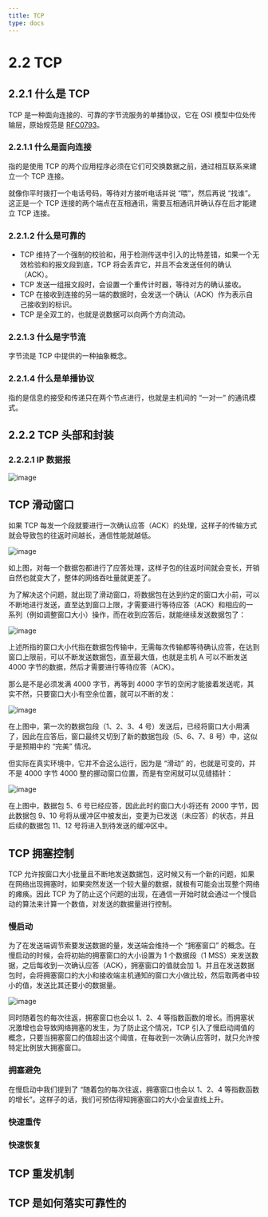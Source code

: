 ```yaml
---
title: TCP
type: docs
---
```



# 2.2 TCP 

## 2.2.1 什么是 TCP

TCP 是一种面向连接的、可靠的字节流服务的单播协议，它在 OSI 模型中位处传输层，原始规范是 [RFC0793](https://tools.ietf.org/html/rfc793)。

### 2.2.1.1 什么是面向连接

指的是使用 TCP 的两个应用程序必须在它们可交换数据之前，通过相互联系来建立一个 TCP 连接。

就像你平时拨打一个电话号码，等待对方接听电话并说 “喂”，然后再说 “找谁”。这正是一个 TCP 连接的两个端点在互相通讯，需要互相通讯并确认存在后才能建立 TCP 连接。

### 2.2.1.2 什么是可靠的

- TCP 维持了一个强制的校验和，用于检测传送中引入的比特差错，如果一个无效检验和的报文段到底，TCP 将会丢弃它，并且不会发送任何的确认（ACK）。
- TCP 发送一组报文段时，会设置一个重传计时器，等待对方的确认接收。
- TCP 在接收到连接的另一端的数据时，会发送一个确认（ACK）作为表示自己接收到的标识。
- TCP 是全双工的，也就是说数据可以向两个方向流动。

### 2.2.1.3 什么是字节流

字节流是 TCP 中提供的一种抽象概念。

### 2.2.1.4 什么是单播协议

指的是信息的接受和传递只在两个节点进行，也就是主机间的 “一对一” 的通讯模式。

## 2.2.2 TCP 头部和封装

### 2.2.2.1 IP 数据报

![image](../../../images/ip-pack.jpg)

## TCP 滑动窗口

如果 TCP 每发一个段就要进行一次确认应答（ACK）的处理，这样子的传输方式就会导致包的往返时间越长，通信性能就越低。

![image](../../../images/no-screen.jpg)

如上图，对每一个数据包都进行了应答处理，这样子包的往返时间就会变长，开销自然也就变大了，整体的网络吞吐量就更差了。

为了解决这个问题，就出现了滑动窗口，将数据包在达到约定的窗口大小前，可以不断地进行发送，直至达到窗口上限，才需要进行等待应答（ACK）和相应的一系列（例如调整窗口大小）操作，而在收到应答后，就能继续发送数据包了：

![image](../../../images/screen.jpg)

上述所指的窗口大小代指在数据包传输中，无需每次传输都等待确认应答，在达到窗口上限前，可以不断发送数据包，直至最大值，也就是主机 A 可以不断发送 4000 字节的数据，然后才需要进行等待应答（ACK）。

那么是不是必须发满 4000 字节，再等到 4000 字节的空闲才能接着发送呢，其实不然，只要窗口大小有空余位置，就可以不断的发：

![image](../../../images/screen-not-slide.jpg)

在上图中，第一次的数据包段（1、2、3、4 号）发送后，已经将窗口大小用满了，因此在应答后，窗口最终又切到了新的数据包段（5、6、7、8 号）中，这似乎是预期中的 “完美” 情况。

但实际在真实环境中，它并不会这么运行，因为是 “滑动” 的，也就是可变的，并不是 4000 字节 4000 整的挪动窗口位置，而是有空闲就可以见缝插针：

![image](../../../images/screen-partial-slide.jpg)

在上图中，数据包 5、6 号已经应答，因此此时的窗口大小将还有 2000 字节，因此数据包 9、10 号将从缓冲区中被发出，变更为已发送（未应答）的状态，并且后续的数据包 11、12 号将进入到待发送的缓冲区中。

## TCP 拥塞控制

TCP 允许按窗口大小批量且不断地发送数据包，这时候又有一个新的问题，如果在网络出现拥塞时，如果突然发送一个较大量的数据，就极有可能会出现整个网络的瘫痪。因此 TCP 为了防止这个问题的出现，在通信一开始时就会通过一个慢启动的算法来计算一个数值，对发送的数据量进行控制。

### 慢启动

为了在发送端调节索要发送数据的量，发送端会维持一个 “拥塞窗口” 的概念。在慢启动的时候，会将初始的拥塞窗口的大小设置为 1 个数据段（1 MSS）来发送数据，之后每收到一次确认应答（ACK），拥塞窗口的值就会加 1。并且在发送数据包时，会将拥塞窗口的大小和接收端主机通知的窗口大小做比较，然后取两者中较小的值，发送比其还要小的数据量。

![image](../../../images/slow-start.jpg)

同时随着包的每次往返，拥塞窗口也会以 1、2、4 等指数函数的增长。而拥塞状况激增也会导致网络拥塞的发生，为了防止这个情况，TCP 引入了慢启动阈值的概念，只要当拥塞窗口的值超出这个阈值，在每收到一次确认应答时，就只允许按特定比例放大拥塞窗口。

### 拥塞避免

在慢启动中我们提到了 “随着包的每次往返，拥塞窗口也会以 1、2、4 等指数函数的增长”。这样子的话，我们可预估得知拥塞窗口的大小会呈直线上升。

### 快速重传

### 快速恢复


## TCP 重发机制

## TCP 是如何落实可靠性的